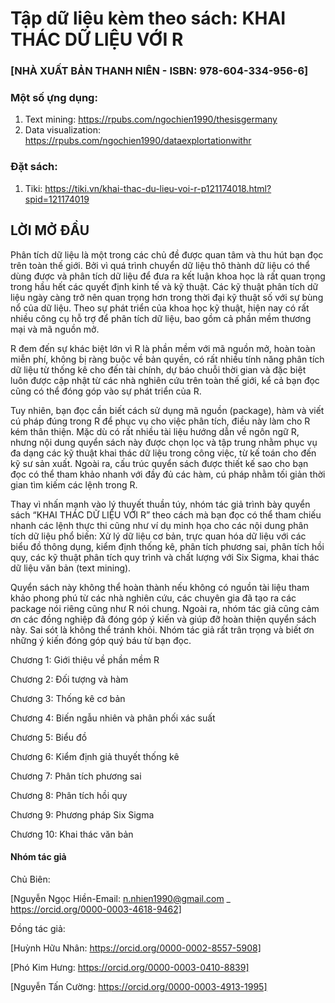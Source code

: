 # Tập dữ liệu kèm theo sách: KHAI THÁC DỮ LIỆU VỚI R
### [NHÀ XUẤT BẢN THANH NIÊN - ISBN: 978-604-334-956-6]

### Một số ựng dụng:
1. Text mining: https://rpubs.com/ngochien1990/thesisgermany
2. Data visualization: https://rpubs.com/ngochien1990/dataexplortationwithr

### Đặt sách:
1. Tiki: https://tiki.vn/khai-thac-du-lieu-voi-r-p121174018.html?spid=121174019


## LỜI MỞ ĐẦU

Phân tích dữ liệu là một trong các chủ đề được quan tâm và thu hút bạn đọc trên toàn thế giới. Bởi vì quá trình chuyển dữ liệu thô thành dữ liệu có thể dùng được và phân tích dữ liệu để đưa ra kết luận khoa học là rất quan trọng trong hầu hết các quyết định kinh tế và kỹ thuật. Các kỹ thuật phân tích dữ liệu ngày càng trở nên quan trọng hơn trong thời đại kỹ thuật số với sự bùng nổ của dữ liệu. Theo sự phát triển của khoa học kỹ thuật, hiện nay có rất nhiều công cụ hỗ trợ để phân tích dữ liệu, bao gồm cả phần mềm thương mại và mã nguồn mở.

R đem đến sự khác biệt lớn vì R là phần mềm với mã nguồn mở, hoàn toàn miễn phí, không bị ràng buộc về bản quyền, có rất nhiều tính năng phân tích dữ liệu từ thống kê cho đến tài chính, dự báo chuỗi thời gian và đặc biệt luôn được cập nhật từ các nhà nghiên cứu trên toàn thế giới, kể cả bạn đọc cũng có thể đóng góp vào sự phát triển của R.

Tuy nhiên, bạn đọc cần biết cách sử dụng mã nguồn (package), hàm và viết cú pháp đúng trong R để phục vụ cho việc phân tích, điều này làm cho R kém thân thiện. Mặc dù có rất nhiều tài liệu hướng dẫn về ngôn ngữ R, nhưng nội dung quyển sách này được chọn lọc và tập trung nhằm phục vụ đa dạng các kỹ thuật khai thác dữ liệu trong công việc, từ kế toán cho đến kỹ sư sản xuất. Ngoài ra, cấu trúc quyển sách được thiết kế sao cho bạn đọc có thể tham khảo nhanh với đầy đủ các hàm, cú pháp nhằm tối giản thời gian tìm kiếm các lệnh trong R.

Thay vì nhấn mạnh vào lý thuyết thuần túy, nhóm tác giả trình bày quyển sách “KHAI THÁC DỮ LIỆU VỚI R” theo cách mà bạn đọc có thể tham chiếu nhanh các lệnh thực thi cũng như ví dụ minh họa cho các nội dung phân tích dữ liệu phổ biến: Xử lý dữ liệu cơ bản, trực quan hóa dữ liệu với các biểu đồ thông dụng, kiểm định thống kê, phân tích phương sai, phân tích hồi quy, các kỹ thuật phân tích quy trình và chất lượng với Six Sigma, khai thác dữ liệu văn bản (text mining).

Quyển sách này không thể hoàn thành nếu không có nguồn tài liệu tham khảo phong phú từ các nhà nghiên cứu, các chuyên gia đã tạo ra các package nói riêng cũng như R nói chung. Ngoài ra, nhóm tác giả cũng cảm ơn các đồng nghiệp đã đóng góp ý kiến và giúp đỡ hoàn thiện quyển sách này. Sai sót là không thể tránh khỏi. Nhóm tác giả rất trân trọng và biết ơn những ý kiến đóng góp quý báu từ bạn đọc.

Chương 1: Giới thiệu về phần mềm R

Chương 2: Đối tượng và hàm

Chương 3: Thống kê cơ bản

Chương 4: Biến ngẫu nhiên và phân phối xác suất

Chương 5: Biểu đồ 

Chương 6: Kiểm định giả thuyết thống kê

Chương 7: Phân tích phương sai

Chương 8: Phân tích hồi quy

Chương 9: Phương pháp Six Sigma

Chương 10: Khai thác văn bản

#### Nhóm tác giả

Chủ Biên: 

[Nguyễn Ngọc Hiền-Email: n.nhien1990@gmail.com _ https://orcid.org/0000-0003-4618-9462]

Đồng tác giả:

[Huỳnh Hữu Nhân: https://orcid.org/0000-0002-8557-5908]

[Phó Kim Hưng: https://orcid.org/0000-0003-0410-8839]

[Nguyễn Tấn Cường: https://orcid.org/0000-0003-4913-1995]

